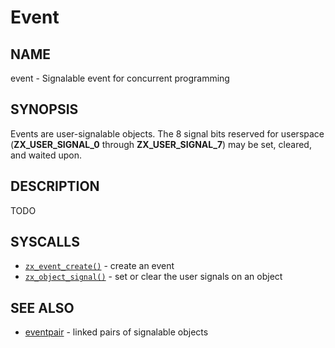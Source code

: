 # Event

## NAME

event - Signalable event for concurrent programming

## SYNOPSIS

Events are user-signalable objects. The 8 signal bits reserved for
userspace (**ZX_USER_SIGNAL_0** through **ZX_USER_SIGNAL_7**) may be set,
cleared, and waited upon.

## DESCRIPTION

TODO

## SYSCALLS

 - [`zx_event_create()`] - create an event
 - [`zx_object_signal()`] - set or clear the user signals on an object

## SEE ALSO

 - [eventpair](eventpair.md) - linked pairs of signalable objects

[`zx_event_create()`]: ../syscalls/event_create.md
[`zx_object_signal()`]: ../syscalls/object_signal.md
